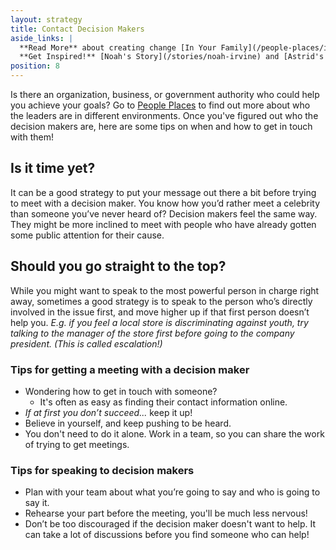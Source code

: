 ```yaml
---
layout: strategy
title: Contact Decision Makers
aside_links: |
  **Read More** about creating change [In Your Family](/people-places/in-my-family) or [In Your Province/Territory](/people-places/in-my-province-territory)<br>
  **Get Inspired!** [Noah's Story](/stories/noah-irvine) and [Astrid's Story](/stories/astrid-neilson-miller)
position: 8
---
```


Is there an organization, business, or government authority who could help you achieve your goals? Go to <a href="/#people-places">People Places</a> to find out more about who the leaders are in different environments. Once you've figured out who the decision makers are, here are some tips on when and how to get in touch with them!

## Is it time yet?
It can be a good strategy to put your message out there a bit before trying to meet with a decision maker. You know how you’d rather meet a celebrity than someone you’ve never heard of? Decision makers feel the same way. They might be more inclined to meet with people who have already gotten some public attention for their cause.

## Should you go straight to the top?
While you might want to speak to the most powerful person in charge right away, sometimes a good strategy is to speak to the person who’s directly involved in the issue first, and move higher up if that first person doesn’t help you. _E.g. if you feel a local store is discriminating against youth, try talking to the manager of the store first before going to the company president. (This is called escalation!)_

### Tips for getting a meeting with a decision maker
- Wondering how to get in touch with someone?
    * It's often as easy as finding their contact information online.
- _If at first you don’t succeed..._ keep it up!
- Believe in yourself, and keep pushing to be heard.
- You don't need to do it alone. Work in a team, so you can share the work of trying to get meetings.

### Tips for speaking to decision makers
- Plan with your team about what you’re going to say and who is going to say it.
- Rehearse your part before the meeting, you'll be much less nervous!
- Don’t be too discouraged if the decision maker doesn't want to help. It can take a lot of discussions before you find someone who can help!
